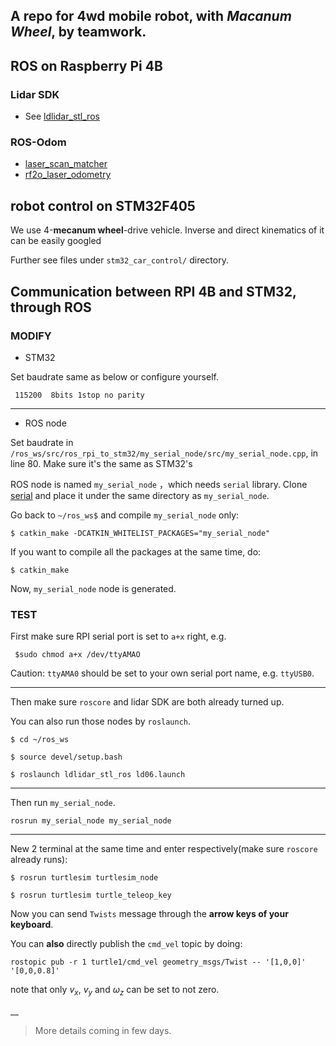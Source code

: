 ## A repo for 4wd mobile robot, with *Macanum Wheel*, by teamwork.

## ROS on Raspberry Pi 4B

### Lidar SDK

- See [ldlidar_stl_ros](https://github.com/ldrobotSensorTeam/ldlidar_stl_ros)

### ROS-Odom

- [laser_scan_matcher](https://github.com/CCNYRoboticsLab/scan_tools/tree/indigo/laser_scan_matcher)  
- [rf2o_laser_odometry](https://github.com/MAPIRlab/mapir-ros-pkgs/tree/master/src/rf2o_laser_odometry)

## robot control on STM32F405

We use 4-**mecanum wheel**-drive vehicle. Inverse and direct kinematics of it can be easily googled

Further see files under `stm32_car_control/` directory.

## Communication between RPI 4B and STM32, through ROS

### MODIFY

* STM32
  
Set baudrate same as below or configure yourself.
```
 115200  8bits 1stop no parity
```
___

* ROS node

Set baudrate in `/ros_ws/src/ros_rpi_to_stm32/my_serial_node/src/my_serial_node.cpp`, in line 80. Make sure it's the same as STM32's
  
ROS node is named `my_serial_node` ，which needs `serial` library. Clone [serial](https://github.com/wjwwood/serial) and place it under the same directory as `my_serial_node`.

Go back to `~/ros_ws$` and compile `my_serial_node` only:

```
$ catkin_make -DCATKIN_WHITELIST_PACKAGES="my_serial_node"
```

If you want to compile all the packages at the same time, do:

```
$ catkin_make
```

Now, `my_serial_node` node is generated.

### TEST

First make sure RPI serial port is set to `a+x` right, e.g.

```
 $sudo chmod a+x /dev/ttyAMAO
```

Caution: `ttyAMA0` should be set to your own serial port name, e.g. `ttyUSB0`.

___

Then make sure `roscore` and lidar SDK are both already turned up.

You can also run those nodes by `roslaunch`.

```
$ cd ~/ros_ws

$ source devel/setup.bash

$ roslaunch ldlidar_stl_ros ld06.launch
```
___

Then run `my_serial_node`.

```
rosrun my_serial_node my_serial_node
```

___

New 2 terminal at the same time and enter respectively(make sure `roscore` already runs):

```
$ rosrun turtlesim turtlesim_node
```

```
$ rosrun turtlesim turtle_teleop_key
```

Now you can send `Twists` message through the **arrow keys of your keyboard**.

You can **also** directly publish the `cmd_vel` topic by doing:

```
rostopic pub -r 1 turtle1/cmd_vel geometry_msgs/Twist -- '[1,0,0]' '[0,0,0.8]'
```

note that only $v_x$, $v_y$ and $\omega_z$ can be set to not zero.

__

> More details coming in few days.